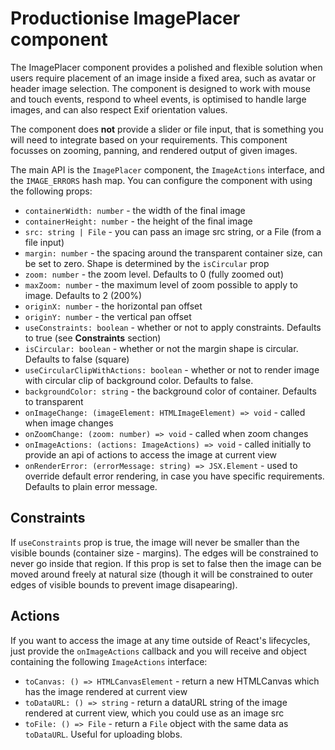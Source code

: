 # Productionise ImagePlacer component

The ImagePlacer component provides a polished and flexible solution when 
users require placement of an image inside a fixed area, such as avatar or header image selection.
The component is designed to work with mouse and touch events, respond to wheel events, is optimised 
to handle large images, and can also respect Exif orientation values.

The component does **not** provide a slider or file input, that is something you will need to integrate 
based on your requirements. This component focusses on zooming, panning, and rendered output of given images.

The main API is the `ImagePlacer` component, the `ImageActions` interface, and the `IMAGE_ERRORS` hash map. You can configure 
the component with using the following props:

* `containerWidth: number` - the width of the final image
* `containerHeight: number` - the height of the final image
* `src: string | File` - you can pass an image src string, or a File (from a file input)
* `margin: number` - the spacing around the transparent container size, can be set to zero. Shape is determined by the `isCircular` prop
* `zoom: number` - the zoom level. Defaults to 0 (fully zoomed out)
* `maxZoom: number` - the maximum level of zoom possible to apply to image. Defaults to 2 (200%)
* `originX: number` - the horizontal pan offset
* `originY: number` - the vertical pan offset
* `useConstraints: boolean` - whether or not to apply constraints. Defaults to true (see **Constraints** section)
* `isCircular: boolean` - whether or not the margin shape is circular. Defaults to false (square)
* `useCircularClipWithActions: boolean` - whether or not to render image with circular clip of background color. Defaults to false.
* `backgroundColor: string` - the background color of container. Defaults to transparent
* `onImageChange: (imageElement: HTMLImageElement) => void` - called when image changes
* `onZoomChange: (zoom: number) => void` - called when zoom changes
* `onImageActions: (actions: ImageActions) => void` - called initially to provide an api of actions to access the image at current view
* `onRenderError: (errorMessage: string) => JSX.Element` - used to override default error rendering, in case you have specific requirements. Defaults to plain error message.

## Constraints

If `useConstraints` prop is true, the image will never be smaller than the visible bounds (container size - margins). The edges will be constrained to never go inside that region.
If this prop is set to false then the image can be moved around freely at natural size (though it will be constrained to outer edges of visible bounds to prevent image disapearing).

## Actions

If you want to access the image at any time outside of React's lifecycles, just provide the `onImageActions` callback and you will receive 
and object containing the following `ImageActions` interface:

* `toCanvas: () => HTMLCanvasElement` - return a new HTMLCanvas which has the image rendered at current view
* `toDataURL: () => string` - return a dataURL string of the image rendered at current view, which you could use as an image src
* `toFile: () => File` - return a `File` object with the same data as `toDataURL`. Useful for uploading blobs.